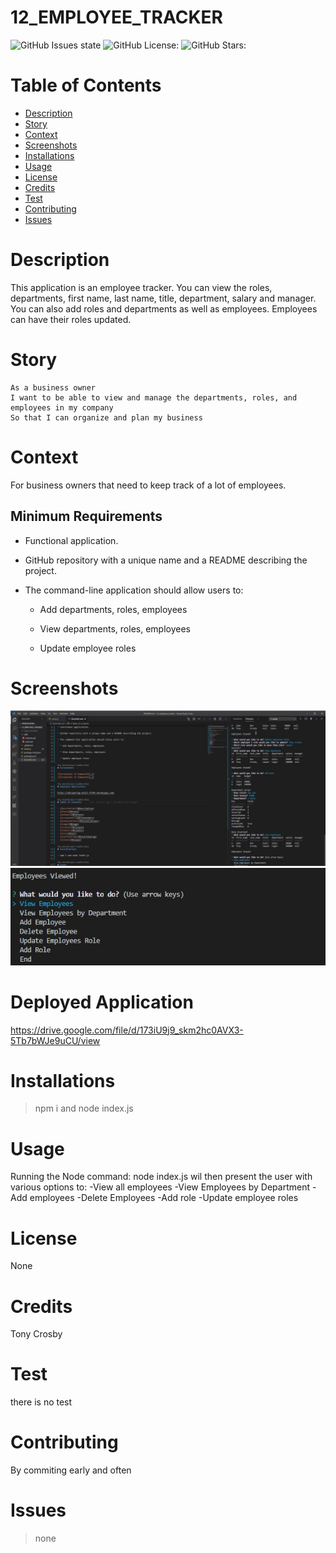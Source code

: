 # 12_EMPLOYEE_TRACKER

![GitHub Issues state](https://img.shields.io/github/issues/tonycrosby-tech/12_employee_tracker)
![GitHub License:](https://img.shields.io/github/license/tonycrosby-tech/12_employee_tracker)
![GitHub Stars:](https://img.shields.io/github/stars/tonycrosby-tech/12_employee_tracker)

# Table of Contents

- [Description](#Description)
- [Story](#Story)
- [Context](#Context)
- [Screenshots](#Screenshots)
- [Installations](#Installations)
- [Usage](#Usage)
- [License](#License)
- [Credits](#Credits)
- [Test](#Test)
- [Contributing](#Contributing)
- [Issues](#Issues)

# Description

This application is an employee tracker. You can view the roles, departments, first name, last name, title, department, salary and manager. You can also add roles and departments as well as employees. Employees can have their roles updated.
# Story

```
As a business owner
I want to be able to view and manage the departments, roles, and employees in my company
So that I can organize and plan my business
```

# Context

For business owners that need to keep track of a lot of employees.
## Minimum Requirements

* Functional application.

* GitHub repository with a unique name and a README describing the project.

* The command-line application should allow users to:

  * Add departments, roles, employees

  * View departments, roles, employees

  * Update employee roles

# Screenshots

![Screenshot of homework](./utils/assets/images/homew.JPG)
![Screenshot of homework](./utils/assets/images/homew2.JPG)

# Deployed Application

https://drive.google.com/file/d/173iU9j9_skm2hc0AVX3-5Tb7bWJe9uCU/view

# Installations

> npm i and node index.js

# Usage

Running the Node command: node index.js wil then present the user with various options to: -View all employees -View Employees by Department -Add employees -Delete Employees -Add role -Update employee roles

# License

None

# Credits

Tony Crosby

# Test

there is no test

# Contributing

By commiting early and often

# Issues

> none